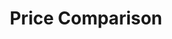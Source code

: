 ---
layout: product-search
title: Price Comparison
excerpt: Discover the best prices for disc golf discs! Our comprehensive price comparison helps you find the ideal discs for your game. We compare offers from various retailers so you can always snag the best deal. Perfect for beginners and pros!
image: /assets/images/preisvergleich-sharing-image.jpg
---